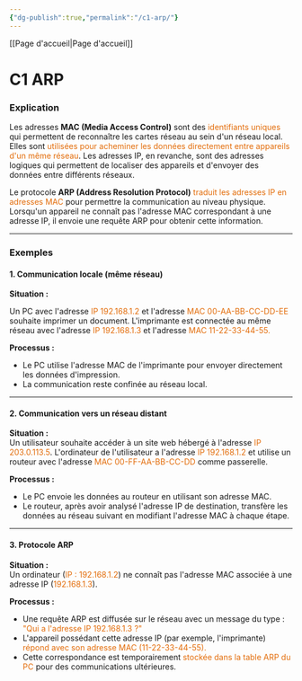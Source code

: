 ```yaml
---
{"dg-publish":true,"permalink":"/c1-arp/"}
---
```



[[Page d'accueil\|Page d'accueil]]
# C1 ARP
### Explication

Les adresses **MAC (Media Access Control)** sont des <font color="#e36c09">identifiants uniques</font> qui permettent de reconnaître les cartes réseau au sein d'un réseau local. Elles sont<font color="#e36c09"> utilisées pour acheminer les données directement entre appareils d'un même réseau</font>. Les adresses IP, en revanche, sont des adresses logiques qui permettent de localiser des appareils et d'envoyer des données entre différents réseaux.

Le protocole **ARP (Address Resolution Protocol)** <font color="#e36c09">traduit les adresses IP en adresses MAC</font> pour permettre la communication au niveau physique. Lorsqu'un appareil ne connaît pas l'adresse MAC correspondant à une adresse IP, il envoie une requête ARP pour obtenir cette information.

---

### **Exemples**

#### 1. **Communication locale (même réseau)**

**Situation :**  

Un PC avec l'adresse <font color="#e36c09">IP 192.168.1.2</font> et l'adresse<font color="#e36c09"> MAC 00-AA-BB-CC-DD-EE</font> souhaite imprimer un document. 
L'imprimante est connectée au même réseau avec l'adresse <font color="#e36c09">IP 192.168.1.3</font> et l'adresse <font color="#e36c09">MAC 11-22-33-44-55.</font>

**Processus :**

- Le PC utilise l'adresse MAC de l'imprimante pour envoyer directement les données d'impression.
- La communication reste confinée au réseau local.

---

#### 2. **Communication vers un réseau distant**

**Situation :**  
Un utilisateur souhaite accéder à un site web hébergé à l'adresse <font color="#e36c09">IP 203.0.113.5</font>. L'ordinateur de l'utilisateur a l'adresse <font color="#e36c09">IP 192.168.1.2</font> et utilise un routeur avec l'adresse <font color="#e36c09">MAC 00-FF-AA-BB-CC-DD</font> comme passerelle.

**Processus :**

- Le PC envoie les données au routeur en utilisant son adresse MAC.
- Le routeur, après avoir analysé l'adresse IP de destination, transfère les données au réseau suivant en modifiant l'adresse MAC à chaque étape.

---

#### 3. **Protocole ARP**

**Situation :**  
Un ordinateur (<font color="#e36c09">IP : 192.168.1.2</font>) ne connaît pas l'adresse MAC associée à une adresse IP (<font color="#e36c09">192.168.1.3</font>).

**Processus :**

- Une requête ARP est diffusée sur le réseau avec un message du type : <font color="#e36c09">"Qui a l'adresse IP 192.168.1.3 ?"</font>
- L'appareil possédant cette adresse IP (par exemple, l'imprimante) <font color="#e36c09">répond avec son adresse MAC (11-22-33-44-55).</font>
- Cette correspondance est temporairement <font color="#e36c09">stockée dans la table ARP du PC</font> pour des communications ultérieures.
